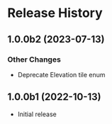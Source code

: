 # Release History

## 1.0.0b2 (2023-07-13)

### Other Changes

- Deprecate Elevation tile enum

## 1.0.0b1 (2022-10-13)

- Initial release
